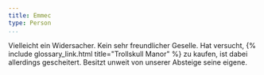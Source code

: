 ```yaml
---
title: Emmec
type: Person
...
```


Vielleicht ein Widersacher. Kein sehr freundlicher Geselle. Hat versucht, {% include glossary_link.html title="Trollskull Manor" %} zu kaufen, ist dabei allerdings gescheitert. Besitzt unweit von unserer Absteige seine eigene.
